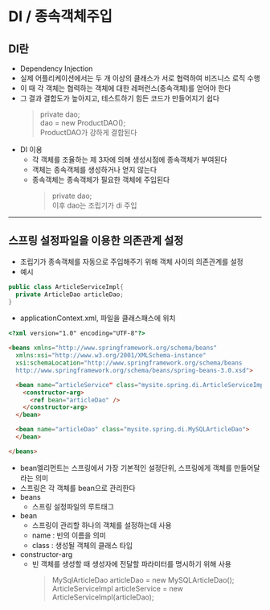 # DI / 종속객체주입
## DI란
- Dependency Injection
- 실제 어플리케이션에서는 두 개 이상의 클래스가 서로 협력하여 비즈니스 로직 수행
- 이 때 각 객체는 협력하는 객체에 대한 레퍼런스(종속객체)를 얻어야 한다
- 그 결과 결합도가 높아지고, 테스트하기 힘든 코드가 만들어지기 쉽다
  > private dao;   
  > dao = new ProductDAO();   
  > ProductDAO가 강하게 결합된다   
- DI 이용
  - 각 객체를 조율하는 제 3자에 의해 생성시점에 종속객체가 부여된다
  - 객체는 종속객체를 생성하거나 얻지 않는다
  - 종속객체는 종속객체가 필요한 객체에 주입된다  
    > private dao;   
    > 이후 dao는 조립기가 di 주입   

***
## 스프링 설정파일을 이용한 의존관계 설정
- 조립기가 종속객체를 자동으로 주입해주기 위해 객체 사이의 의존관계를 설정
- 예시   

```java
public class ArticleServiceImpl{
  private ArticleDao articleDao;
}
```
- applicationContext.xml, 파일을 클래스패스에 위치

```html
<?xml version="1.0" encoding="UTF-8"?>

<beans xmlns="http://www.springframework.org/schema/beans"
  xmlns:xsi="http://www.w3.org/2001/XMLSchema-instance"
  xsi:schemaLocation="http://www.springframework.org/schema/beans 
  http://www.springframework.org/schema/beans/spring-beans-3.0.xsd">

  <bean name=“articleService" class="mysite.spring.di.ArticleServiceImpl">
    <constructor-arg>
      <ref bean="articleDao" />
    </constructor-arg>
  </bean>

  <bean name="articleDao" class="mysite.spring.di.MySQLArticleDao">
  </bean>

</beans>
```
- bean엘리먼트는 스프링에서 가장 기본적인 설정단위, 스프링에게 객체를 만들어달라는 의미
- 스프링은 각 객체를 bean으로 관리한다
- beans
  - 스프링 설정파일의 루트태그
- bean
  - 스프링이 관리할 하나의 객체를 설정하는데 사용
  - name : 빈의 이름을 의미
  - class : 생성될 객체의 클래스 타입
- constructor-arg
  - 빈 객체를 생성할 때 생성자에 전달할 파라미터를 명시하기 위해 사용
    > MySqlArticleDao articleDao = new MySQLArticleDao();   
    > ArticleServiceImpl articleService = new ArticleServiceImpl(articleDao);
